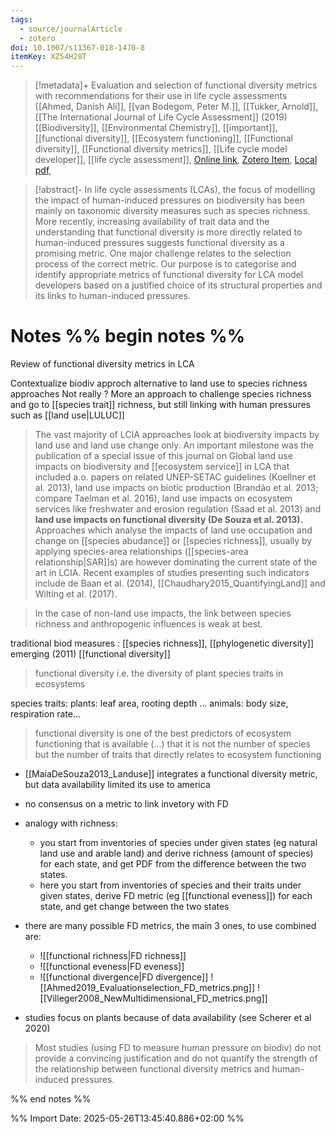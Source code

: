```yaml
---
tags:
  - source/journalArticle
  - zotero
doi: 10.1007/s11367-018-1470-8
itemKey: XZ54H28T
---
```

>[!metadata]+
> Evaluation and selection of functional diversity metrics with recommendations for their use in life cycle assessments
> [[Ahmed, Danish Ali]], [[van Bodegom, Peter M.]], [[Tukker, Arnold]], 
> [[The International Journal of Life Cycle Assessment]] (2019)
> [[Biodiversity]], [[Environmental Chemistry]], [[important]], [[functional diversity]], [[Ecosystem functioning]], [[Functional diversity]], [[Functional diversity metrics]], [[Life cycle model developer]], [[life cycle assessment]], 
> [Online link](https://doi.org/10.1007/s11367-018-1470-8), [Zotero Item](zotero://select/library/items/XZ54H28T), [Local pdf](file://C:/Users/aburg/Documents/references/zotero/storage/7MQRZISG/Ahmed2019_Evaluationselection.pdf), 

>[!abstract]-
>In life cycle assessments (LCAs), the focus of modelling the impact of human-induced pressures on biodiversity has been mainly on taxonomic diversity measures such as species richness. More recently, increasing availability of trait data and the understanding that functional diversity is more directly related to human-induced pressures suggests functional diversity as a promising metric. One major challenge relates to the selection process of the correct metric. Our purpose is to categorise and identify appropriate metrics of functional diversity for LCA model developers based on a justified choice of its structural properties and its links to human-induced pressures.

# Notes %% begin notes %% 
Review of functional diversity metrics in LCA

Contextualize biodiv approch alternative to land use to species richness approaches
Not really ? More an approach to challenge species richness and go to [[species trait]] richness, but still linking with human pressures such as [[land use|LULUC]]

> The vast majority of LCIA approaches look at biodiversity impacts by land use and land use change only. An important milestone was the publication of a special issue of this journal on Global land use impacts on biodiversity and [[ecosystem service]] in LCA that included a.o. papers on related UNEP-SETAC guidelines (Koellner et al. 2013), land use impacts on biotic production (Brandão et al. 2013; compare Taelman et al. 2016), land use  impacts on ecosystem services like freshwater and erosion regulation (Saad et al. 2013) and **land use impacts on functional diversity (De Souza et al. 2013).** Approaches which analyse the impacts of land use occupation and change on [[species abudance]] or [[species richness]], usually by applying species-area relationships ([[species-area relationship|SAR]]s) are however dominating the current state of the art in LCIA. Recent examples of studies presenting such indicators include de Baan et al. (2014), [[Chaudhary2015_QuantifyingLand]] and Wilting et al. (2017). 

> In the case of non-land use impacts, the link between species richness and anthropogenic influences is weak at best.

traditional biod measures : [[species richness]], [[phylogenetic diversity]]
emerging (2011) [[functional diversity]]
> functional diversity i.e. the diversity of plant species traits in ecosystems

species traits: plants: leaf area, rooting depth ... animals: body size, respiration rate...

> functional diversity is one of the best predictors of ecosystem functioning that is available (...) that it is not the number of species but the number of traits that directly relates to ecosystem functioning

- [[MaiaDeSouza2013_Landuse]] integrates a functional diversity metric, but data availability limited its use to america
- no consensus on a metric to link invetory with FD
- analogy with richness: 
	- you start from inventories of species under given states (eg natural land use and arable land) and derive richness (amount of species) for each state, and get PDF from the difference between the two states.
	- here you start from inventories of species and their traits under given states, derive FD metric (eg [[functional eveness]]) for each state, and get change between the two states
- there are many possible FD metrics, the main 3 ones, to use combined are:
	- ![[functional richness|FD richness]]
	- ![[functional eveness|FD eveness]]
	- ![[functional divergence|FD divergence]]
![[Ahmed2019_Evaluationselection_FD_metrics.png]]
![[Villeger2008_NewMultidimensional_FD_metrics.png]]

- studies focus on plants because of data availability (see Scherer et al 2020)

> Most studies (using FD to measure human pressure on biodiv) do not provide a convincing justification and do not quantify the strength of the relationship between functional diversity metrics and human-induced pressures.

%% end notes %%




%% Import Date: 2025-05-26T13:45:40.886+02:00 %%
